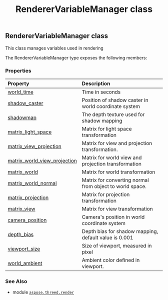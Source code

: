 ﻿---
title: RendererVariableManager class
second_title: Aspose.3D for Python via .NET API References
description: 
type: docs
weight: 320
url: /python-net/aspose.threed.render/renderervariablemanager/
is_root: false
---

## RendererVariableManager class

This class manages variables used in rendering



The RendererVariableManager type exposes the following members:

### Properties
| Property | Description |
| :- | :- |
| [world_time](/3d/python-net/aspose.threed.render/renderervariablemanager/world_time) | Time in seconds |
| [shadow_caster](/3d/python-net/aspose.threed.render/renderervariablemanager/shadow_caster) | Position of shadow caster in world coordinate system |
| [shadowmap](/3d/python-net/aspose.threed.render/renderervariablemanager/shadowmap) | The depth texture used for shadow mapping |
| [matrix_light_space](/3d/python-net/aspose.threed.render/renderervariablemanager/matrix_light_space) | Matrix for light space transformation |
| [matrix_view_projection](/3d/python-net/aspose.threed.render/renderervariablemanager/matrix_view_projection) | Matrix for view and projection transformation. |
| [matrix_world_view_projection](/3d/python-net/aspose.threed.render/renderervariablemanager/matrix_world_view_projection) | Matrix for world view and projection transformation |
| [matrix_world](/3d/python-net/aspose.threed.render/renderervariablemanager/matrix_world) | Matrix for world transformation |
| [matrix_world_normal](/3d/python-net/aspose.threed.render/renderervariablemanager/matrix_world_normal) | Matrix for converting normal from object to world space. |
| [matrix_projection](/3d/python-net/aspose.threed.render/renderervariablemanager/matrix_projection) | Matrix for projection transformation |
| [matrix_view](/3d/python-net/aspose.threed.render/renderervariablemanager/matrix_view) | Matrix for view transformation |
| [camera_position](/3d/python-net/aspose.threed.render/renderervariablemanager/camera_position) | Camera's position in world coordinate system |
| [depth_bias](/3d/python-net/aspose.threed.render/renderervariablemanager/depth_bias) | Depth bias for shadow mapping, default value is 0.001 |
| [viewport_size](/3d/python-net/aspose.threed.render/renderervariablemanager/viewport_size) | Size of viewport, measured in pixel |
| [world_ambient](/3d/python-net/aspose.threed.render/renderervariablemanager/world_ambient) | Ambient color defined in viewport. |



### See Also
* module [`aspose.threed.render`](..)
